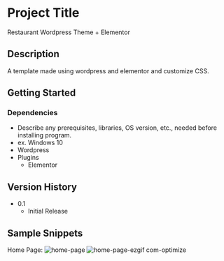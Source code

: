 # Project Title

Restaurant Wordpress Theme + Elementor

## Description

A template made using wordpress and elementor and customize CSS. 

## Getting Started

### Dependencies

* Describe any prerequisites, libraries, OS version, etc., needed before installing program.
* ex. Windows 10
* Wordpress
* Plugins
  * Elementor
    

## Version History

* 0.1
    * Initial Release

## Sample Snippets

Home Page: 
![home-page](https://github.com/user-attachments/assets/0fc96eee-1d4a-4c6c-aa5f-09d810c6dbd4)
![home-page-ezgif com-optimize](https://github.com/user-attachments/assets/b69888fd-0a73-4d06-94e5-a9fca4895a24)
